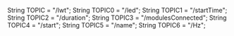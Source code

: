 String TOPIC = "/lwt";
String TOPIC0 = "/led";
String TOPIC1 = "/startTime";
String TOPIC2 = "/duration";
String TOPIC3 = "/modulesConnected";
String TOPIC4 = "/start";
String TOPIC5 = "/name";
String TOPIC6 = "/Hz";
